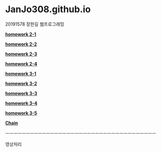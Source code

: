 # JanJo308.github.io

20191578 장한길 웹프로그래밍

[**homework 2-1**](https://JanJo308.github.io/homework2-1.html)

[**homework 2-2**](https://JanJo308.github.io/homework2-2.html)

[**homework 2-3**](https://JanJo308.github.io/homework2-3.html) 

[**homework 2-4**](https://JanJo308.github.io/homework2-4.html) 

[**homework 3-1**](https://JanJo308.github.io/homework3-1.jpg) 

[**homework 3-2**](https://JanJo308.github.io/homework3-2.jpg) 

[**homework 3-3**](https://JanJo308.github.io/homework3-3.jpg) 

[**homework 3-4**](https://JanJo308.github.io/homework3-4.jpg) 

[**homework 3-5**](https://JanJo308.github.io/homework3-5.jpg) 

[**Chain**](https://JanJo308.github.io/Chain.html) 

ㅡㅡㅡㅡㅡㅡㅡㅡㅡㅡㅡㅡㅡㅡㅡㅡㅡㅡㅡㅡㅡㅡㅡㅡㅡㅡㅡㅡㅡㅡㅡㅡㅡㅡㅡㅡㅡ

영상처리
